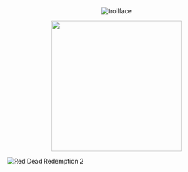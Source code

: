 ## 

<p align="center">
  <img src="https://komarev.com/ghpvc/?username=usslh&label=trollface&color=c8c3bd" alt="trollface" />
</p>

<p align="center">
  <img src="(https://64.media.tumblr.com/9164fedfb31d5217780f72388b00c985/6ceec143da9cf6d9-d0/s540x810/19f90e2f3b3a1def667b4b798756d69cc040f48d.pnj)" width="300"/>
</p>

![Red Dead Redemption 2](https://github.com/user-attachments/assets/324b14e7-b9e6-4519-a4c5-3654a90ea8dc)




